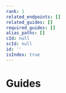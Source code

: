```yaml
---
rank: 1
related_endpoints: []
related_guides: []
required_guides: []
alias_paths: []
cId: null
scId: null
id: ''
isIndex: true
---
```


# Guides
